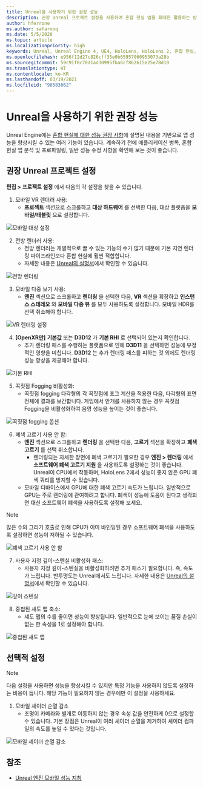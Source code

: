 ```yaml
---
title: Unreal을 사용하기 위한 권장 성능
description: 권장 Unreal 프로젝트 설정을 사용하여 혼합 현실 앱을 최대한 활용하는 방법에 대해 알아봅니다.
author: hferrone
ms.author: safarooq
ms.date: 5/5/2020
ms.topic: article
ms.localizationpriority: high
keywords: Unreal, Unreal Engine 4, UE4, HoloLens, HoloLens 2, 혼합 현실, 성능, 최적화, 설정, 설명서
ms.openlocfilehash: e956f12d27c826cff35e0b65957060953073a28b
ms.sourcegitcommit: 59c91f8c70d1ad30995fba6cf862615e25e78d10
ms.translationtype: HT
ms.contentlocale: ko-KR
ms.lasthandoff: 03/19/2021
ms.locfileid: "98583062"
---
```

# <a name="performance-recommendations-for-unreal"></a>Unreal을 사용하기 위한 권장 성능

Unreal Engine에는 [혼합 현실에 대한 성능 권장 사항](../platform-capabilities-and-apis/understanding-performance-for-mixed-reality.md)에 설명된 내용을 기반으로 앱 성능을 향상시킬 수 있는 여러 기능이 있습니다. 계속하기 전에 애플리케이션 병목, 혼합 현실 앱 분석 및 프로파일링, 일반 성능 수정 사항을 확인해 보는 것이 좋습니다.

## <a name="recommended-unreal-project-settings"></a>권장 Unreal 프로젝트 설정

**편집 > 프로젝트 설정** 에서 다음의 각 설정을 찾을 수 있습니다.

1. 모바일 VR 렌더러 사용:
    * **프로젝트** 섹션으로 스크롤하고 **대상 하드웨어** 를 선택한 다음, 대상 플랫폼을 **모바일/태블릿** 으로 설정합니다.

![모바일 대상 설정](images/unreal/performance-recommendations-img-01.png)

2. 전방 렌더러 사용: 
    * 전방 렌더러는 개별적으로 끌 수 있는 기능의 수가 많기 때문에 기본 지연 렌더링 파이프라인보다 혼합 현실에 훨씬 적합합니다. 
    * 자세한 내용은 [Unreal의 설명서](https://docs.unrealengine.com/Platforms/VR/DevelopVR/VRPerformance/index.html)에서 확인할 수 있습니다.

![전방 렌더링](images/unreal/performance-recommendations-img-04.png)

3. 모바일 다중 보기 사용:
    * **엔진** 섹션으로 스크롤하고 **렌더링** 을 선택한 다음, **VR** 섹션을 확장하고 **인스턴스 스테레오** 와 **모바일 다중 뷰** 를 모두 사용하도록 설정합니다. 모바일 HDR를 선택 취소해야 합니다.

![VR 렌더링 설정](images/unreal/performance-recommendations-img-03.png)

4. **[OpenXR만]** **기본값** 또는 **D3D12** 가 **기본 RHI** 로 선택되어 있는지 확인합니다.
    * 추가 렌더링 패스를 수행하는 플랫폼으로 인해 **D3D11** 을 선택하면 성능에 부정적인 영향을 미칩니다. **D3D12** 는 추가 렌더링 패스를 피하는 것 외에도 렌더링 성능 향상을 제공해야 합니다.

![기본 RHI](images/unreal/performance-recommendations-img-09.png)

5. 꼭짓점 Fogging 비활성화: 
    * 꼭짓점 fogging 다각형의 각 꼭짓점에 포그 계산을 적용한 다음, 다각형의 표면 전체에 결과를 보간합니다. 게임에서 안개를 사용하지 않는 경우 꼭짓점 Fogging을 비활성화하여 음영 성능을 높이는 것이 좋습니다.

![꼭짓점 fogging 옵션](images/unreal/performance-recommendations-img-05.png)

6. 폐색 고르기 사용 안 함:
    * **엔진** 섹션으로 스크롤하고 **렌더링** 을 선택한 다음, **고르기** 섹션을 확장하고 **폐색 고르기** 를 선택 취소합니다.
        + 렌더링되는 자세한 장면에 폐색 고르기가 필요한 경우 **엔진 > 렌더링** 에서 **소프트웨어 폐색 고르기 지원** 을 사용하도록 설정하는 것이 좋습니다. Unreal이 CPU에서 작동하며, HoloLens 2에서 성능이 좋지 않은 GPU 폐색 쿼리를 방지할 수 있습니다.
    * 모바일 디바이스에서 GPU에 대한 폐색 고르기 속도가 느립니다. 일반적으로 GPU는 주로 렌더링에 관여하려고 합니다. 폐색이 성능에 도움이 된다고 생각되면 대신 소프트웨어 폐색을 사용하도록 설정해 보세요. 

> [!NOTE]
> 많은 수의 그리기 호출로 인해 CPU가 이미 바인딩된 경우 소프트웨어 폐색을 사용하도록 설정하면 성능이 저하될 수 있습니다.

![폐색 고르기 사용 안 함](images/unreal/performance-recommendations-img-02.png)

7. 사용자 지정 깊이-스텐실 비활성화 패스:
    * 사용자 지정 깊이-스텐실을 비활성화하려면 추가 패스가 필요합니다. 즉, 속도가 느립니다. 반투명도는 Unreal에서도 느립니다. 자세한 내용은 [Unreal의 설명서](https://docs.unrealengine.com/Engine/Performance/Guidelines/index.html)에서 확인할 수 있습니다.

![깊이 스텐실](images/unreal/performance-recommendations-img-06.png)

8. 중첩된 섀도 맵 축소: 
    * 섀도 맵의 수를 줄이면 성능이 향상됩니다. 일반적으로 눈에 보이는 품질 손실이 없는 한 속성을 1로 설정해야 합니다. 

![중첩된 섀도 맵](images/unreal/performance-recommendations-img-07.png)

## <a name="optional-settings"></a>선택적 설정

> [!NOTE]
> 다음 설정을 사용하면 성능을 향상시킬 수 있지만 특정 기능을 사용하지 않도록 설정하는 비용이 듭니다. 해당 기능이 필요하지 않는 경우에만 이 설정을 사용하세요.

1. 모바일 셰이더 순열 감소
    * 조명이 카메라와 별개로 이동하지 않는 경우 속성 값을 안전하게 0으로 설정할 수 있습니다. 기본 장점은 Unreal이 여러 셰이더 순열을 제거하여 셰이더 컴파일의 속도를 높일 수 있다는 것입니다.

![모바일 셰이더 순열 감소](images/unreal/performance-recommendations-img-08.png)

## <a name="see-also"></a>참조

* [Unreal 엔진 모바일 성능 지침]( https://docs.unrealengine.com/Platforms/Mobile/Performance/index.html)
